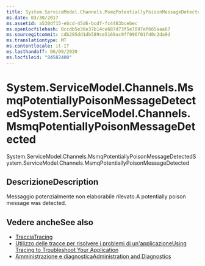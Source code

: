 ```yaml
---
title: System.ServiceModel.Channels.MsmqPotentiallyPoisonMessageDetected
ms.date: 03/30/2017
ms.assetid: a530df15-ebcd-45d6-bcdf-fc4483bcebec
ms.openlocfilehash: 0ccdb5e36e37b14ce687d73f5e7897ef665aaa67
ms.sourcegitcommit: cdb295dd1db589ce5169ac9ff096f01fd0c2da9d
ms.translationtype: MT
ms.contentlocale: it-IT
ms.lasthandoff: 06/09/2020
ms.locfileid: "84582400"
---
```

# <a name="systemservicemodelchannelsmsmqpotentiallypoisonmessagedetected"></a><span data-ttu-id="98532-102">System.ServiceModel.Channels.MsmqPotentiallyPoisonMessageDetected</span><span class="sxs-lookup"><span data-stu-id="98532-102">System.ServiceModel.Channels.MsmqPotentiallyPoisonMessageDetected</span></span>
<span data-ttu-id="98532-103">System.ServiceModel.Channels.MsmqPotentiallyPoisonMessageDetected</span><span class="sxs-lookup"><span data-stu-id="98532-103">System.ServiceModel.Channels.MsmqPotentiallyPoisonMessageDetected</span></span>  
  
## <a name="description"></a><span data-ttu-id="98532-104">Descrizione</span><span class="sxs-lookup"><span data-stu-id="98532-104">Description</span></span>  
 <span data-ttu-id="98532-105">Messaggio potenzialmente non elaborabile rilevato.</span><span class="sxs-lookup"><span data-stu-id="98532-105">A potentially poison message was detected.</span></span>  
  
## <a name="see-also"></a><span data-ttu-id="98532-106">Vedere anche</span><span class="sxs-lookup"><span data-stu-id="98532-106">See also</span></span>

- [<span data-ttu-id="98532-107">Traccia</span><span class="sxs-lookup"><span data-stu-id="98532-107">Tracing</span></span>](index.md)
- [<span data-ttu-id="98532-108">Utilizzo delle tracce per risolvere i problemi di un'applicazione</span><span class="sxs-lookup"><span data-stu-id="98532-108">Using Tracing to Troubleshoot Your Application</span></span>](using-tracing-to-troubleshoot-your-application.md)
- [<span data-ttu-id="98532-109">Amministrazione e diagnostica</span><span class="sxs-lookup"><span data-stu-id="98532-109">Administration and Diagnostics</span></span>](../index.md)
